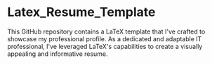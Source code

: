 # Latex_Resume_Template
This GitHub repository contains a LaTeX template that I've crafted to showcase my professional profile. As a dedicated and adaptable IT professional, I've leveraged LaTeX's capabilities to create a visually appealing and informative resume. 
